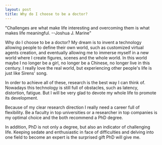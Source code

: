 ```yaml
---
layout: post
title: Why do I choose to be a doctor?
---
```


"Challenges are what make life interesting and overcoming them is what makes life meaningful. --Joshua J. Marine"


Why do I choose to be a doctor? My dream is to invent a technology allowing people to define their own world, such as customized virtual agents creation, and eventually allowing me to immerse myself in a new world where I create figures, scenes and the whole world. In this world maybe I no longer be a girl, no longer be a Chinese, no longer live in this century. I really love the real world, but experiencing other people's life is just like Sirens' song.

In order to achieve all of these, research is the best way I can think of. Nowadays this technology is still full of obstacles, such as latency, distortion, fatigue. But I will be very glad to devote my whole life to promote its development.

Because of my clear research direction I really need a career full of flexibility. Be a faculty in top universities or a researcher in top companies is my optimal choice and the both recommend a PhD degree.

In addition, PhD is not only a degree, but also an indicator of challenging life. Keeping sedate and enthusiastic in face of difficulties and delving into one field to become an expert is the surprised gift PhD will give me.
